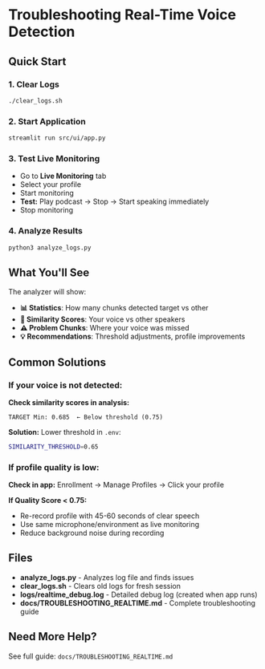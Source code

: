 # Troubleshooting Real-Time Voice Detection

## Quick Start

### 1. Clear Logs
```bash
./clear_logs.sh
```

### 2. Start Application
```bash
streamlit run src/ui/app.py
```

### 3. Test Live Monitoring
- Go to **Live Monitoring** tab
- Select your profile
- Start monitoring
- **Test:** Play podcast → Stop → Start speaking immediately
- Stop monitoring

### 4. Analyze Results
```bash
python3 analyze_logs.py
```

## What You'll See

The analyzer will show:

- **📊 Statistics**: How many chunks detected target vs other
- **🎯 Similarity Scores**: Your voice vs other speakers
- **⚠️ Problem Chunks**: Where your voice was missed
- **💡 Recommendations**: Threshold adjustments, profile improvements

## Common Solutions

### If your voice is not detected:

**Check similarity scores in analysis:**

```
TARGET Min: 0.685  ← Below threshold (0.75)
```

**Solution:** Lower threshold in `.env`:
```bash
SIMILARITY_THRESHOLD=0.65
```

### If profile quality is low:

**Check in app:** Enrollment → Manage Profiles → Click your profile

**If Quality Score < 0.75:**
- Re-record profile with 45-60 seconds of clear speech
- Use same microphone/environment as live monitoring
- Reduce background noise during recording

## Files

- **analyze_logs.py** - Analyzes log file and finds issues
- **clear_logs.sh** - Clears old logs for fresh session
- **logs/realtime_debug.log** - Detailed debug log (created when app runs)
- **docs/TROUBLESHOOTING_REALTIME.md** - Complete troubleshooting guide

## Need More Help?

See full guide: `docs/TROUBLESHOOTING_REALTIME.md`
